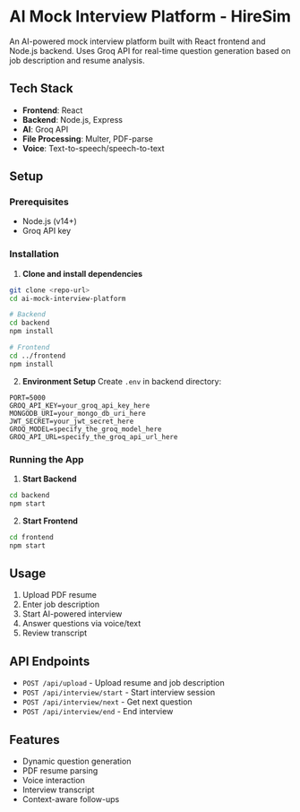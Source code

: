 # AI Mock Interview Platform - HireSim

An AI-powered mock interview platform built with React frontend and Node.js backend. Uses Groq API for real-time question generation based on job description and resume analysis.

## Tech Stack

- **Frontend**: React
- **Backend**: Node.js, Express
- **AI**: Groq API
- **File Processing**: Multer, PDF-parse
- **Voice**: Text-to-speech/speech-to-text

## Setup

### Prerequisites
- Node.js (v14+)
- Groq API key

### Installation

1. **Clone and install dependencies**
```bash
git clone <repo-url>
cd ai-mock-interview-platform

# Backend
cd backend
npm install

# Frontend
cd ../frontend
npm install
```

2. **Environment Setup**
Create `.env` in backend directory:
```env
PORT=5000
GROQ_API_KEY=your_groq_api_key_here
MONGODB_URI=your_mongo_db_uri_here
JWT_SECRET=your_jwt_secret_here
GROQ_MODEL=specify_the_groq_model_here
GROQ_API_URL=specify_the_groq_api_url_here
```

### Running the App

1. **Start Backend**
```bash
cd backend
npm start
```

2. **Start Frontend**
```bash
cd frontend
npm start
```

## Usage

1. Upload PDF resume
2. Enter job description
3. Start AI-powered interview
4. Answer questions via voice/text
5. Review transcript

## API Endpoints

- `POST /api/upload` - Upload resume and job description
- `POST /api/interview/start` - Start interview session
- `POST /api/interview/next` - Get next question
- `POST /api/interview/end` - End interview

## Features

- Dynamic question generation
- PDF resume parsing
- Voice interaction
- Interview transcript
- Context-aware follow-ups